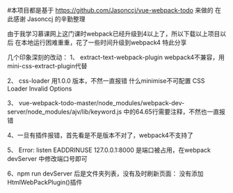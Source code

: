 #本项目都是基于 https://github.com/Jasonccj/vue-webpack-todo  来做的
在此感谢 Jasonccj 的辛勤整理

由于我学习慕课网上这门课时webpack已经升级到4以上了，所以下载以上项目以后 在本地运行困难重重，花了一些时间升级到webpack4
特此分享

几个印象深刻的改动：
1、 extract-text-webpack-plugin  webpack4不兼容，用mini-css-extract-plugin代替

2、 css-loader 用1.0.0 版本，不然一直报错 什么minimise不可配置  CSS Loader Invalid Options

3、 vue-webpack-todo-master/node_modules/webpack-dev-server/node_modules/ajv/lib/keyword.js
中的64.65行需要注释，不然也一直报错

4、一旦有插件报错，首先看是不是版本不对了，webpack4不支持了

5、 Error: listen EADDRINUSE 127.0.0.1:8000  是端口被占用，在webpack devServer 中修改端口号即可

6、npm run devServer 后是文件夹列表，没有及时刷新页面： 没有添加HtmlWebPackPlugin()插件
